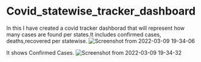 # Covid_statewise_tracker_dashboard
In this I have created a covid tracker dashborad that will represent how many cases are found per states.It includes confirmed cases, deaths,recovered per statewise.
![Screenshot from 2022-03-09 19-34-06](https://user-images.githubusercontent.com/101265586/157461891-5478f38f-5b05-4655-9bb7-160aaaefdd28.png)

It shows Confirmed Cases.
![Screenshot from 2022-03-09 19-34-32](https://user-images.githubusercontent.com/101265586/157462251-c6ac36ad-d0de-44a2-9b9b-b8ca433b0715.png)


